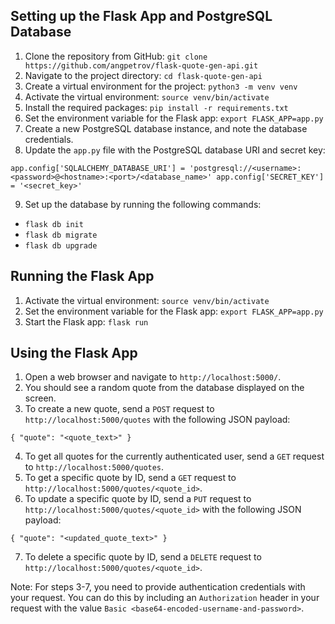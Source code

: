 ## Setting up the Flask App and PostgreSQL Database

1.  Clone the repository from GitHub: `git clone https://github.com/angpetrov/flask-quote-gen-api.git`
2.  Navigate to the project directory: `cd flask-quote-gen-api`
3.  Create a virtual environment for the project: `python3 -m venv venv`
4.  Activate the virtual environment: `source venv/bin/activate`
5.  Install the required packages: `pip install -r requirements.txt`
6.  Set the environment variable for the Flask app: `export FLASK_APP=app.py`
7.  Create a new PostgreSQL database instance, and note the database credentials.
8.  Update the `app.py` file with the PostgreSQL database URI and secret key:

`app.config['SQLALCHEMY_DATABASE_URI'] = 'postgresql://<username>:<password>@<hostname>:<port>/<database_name>' app.config['SECRET_KEY'] = '<secret_key>'`

9.  Set up the database by running the following commands:
- `flask db init`
- `flask db migrate`
- `flask db upgrade`


## Running the Flask App

1.  Activate the virtual environment: `source venv/bin/activate`
2.  Set the environment variable for the Flask app: `export FLASK_APP=app.py`
3.  Start the Flask app: `flask run`

## Using the Flask App

1.  Open a web browser and navigate to `http://localhost:5000/`.
2.  You should see a random quote from the database displayed on the screen.
3.  To create a new quote, send a `POST` request to `http://localhost:5000/quotes` with the following JSON payload:

`{ "quote": "<quote_text>" }`

4.  To get all quotes for the currently authenticated user, send a `GET` request to `http://localhost:5000/quotes`.
5.  To get a specific quote by ID, send a `GET` request to `http://localhost:5000/quotes/<quote_id>`.
6.  To update a specific quote by ID, send a `PUT` request to `http://localhost:5000/quotes/<quote_id>` with the following JSON payload:

`{ "quote": "<updated_quote_text>" }`

7.  To delete a specific quote by ID, send a `DELETE` request to `http://localhost:5000/quotes/<quote_id>`.

Note: For steps 3-7, you need to provide authentication credentials with your request. You can do this by including an `Authorization` header in your request with the value `Basic <base64-encoded-username-and-password>`.